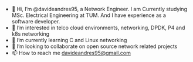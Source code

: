 - 👋 Hi, I’m @davideandres95, a Network Engineer. I am Currently studying MSc. Electrical Engineering at TUM. And I have experience as a software developer.
- 👀 I’m interested in telco cloud environments, networking, DPDK, P4 and k8s networking
- 🌱 I’m currently learning C and Linux networking
- 💞️ I’m looking to collaborate on open source network related projects
- 📫 How to reach me davideandres95@gmail.com

<!---
davideandres95/davideandres95 is a ✨ special ✨ repository because its `README.md` (this file) appears on your GitHub profile.
You can click the Preview link to take a look at your changes.
--->
